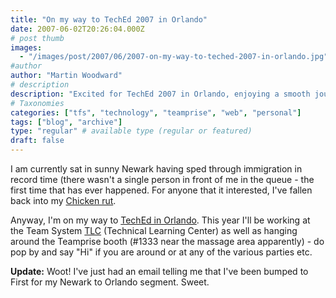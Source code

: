 ```yaml
---
title: "On my way to TechEd 2007 in Orlando"
date: 2007-06-02T20:26:04.000Z
# post thumb
images:
  - "/images/post/2007/06/2007-on-my-way-to-teched-2007-in-orlando.jpg"
#author
author: "Martin Woodward"
# description
description: "Excited for TechEd 2007 in Orlando, enjoying a smooth journey from Newark, and thrilled to join the Team System TLC and Teamprise booth!"
# Taxonomies
categories: ["tfs", "technology", "teamprise", "web", "personal"]
tags: ["blog", "archive"]
type: "regular" # available type (regular or featured)
draft: false
---
```

I am currently sat in sunny Newark having sped through immigration in record time (there wasn't a single person in front of me in the queue - the first time that has ever happened. For anyone that it interested, I've fallen back into my [Chicken rut](http://www.woodwardweb.com/personal/000171.html).   

Anyway, I'm on my way to [TechEd in Orlando](http://www.microsoft.com/events/teched2007/community.mspx).  This year I'll be working at the Team System [TLC](http://www.microsoft.com/events/teched2007/learningcenter.mspx) (Technical Learning Center) as well as hanging around the Teamprise booth (#1333 near the massage area apparently) - do pop by and say "Hi" if you are around or at any of the various parties etc. 

**Update:** Woot!  I've just had an email telling me that I've been bumped to First for my Newark to Orlando segment.  Sweet.